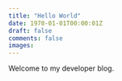 ```yaml
---
title: "Hello World"
date: 1970-01-01T00:00:01Z
draft: false
comments: false
images:
---
```


Welcome to my developer blog.
